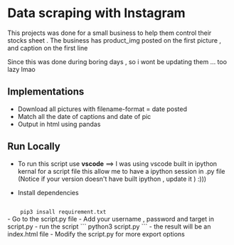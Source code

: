 
# Data scraping with Instagram 

This projects was done for a small business to help them control their stocks sheet . 
The business has product_img posted on the first picture , and caption on the first line  

Since this was done during boring days , so i wont be updating them ... too lazy lmao  

## Implementations  

- Download all pictures with filename-format = date posted 
- Match all the date of captions and date of pic 
- Output in html using pandas  

## Run Locally
- To run this script use **vscode**  ==> I was using vscode built in ipython kernal for a script file 
this allow me to have a ipython session in .py file 
(Notice if your version doesn't have built ipython , update it ) :))) 

- Install dependencies 
<code> 
    pip3 insall requirement.txt
</code> 
- Go to the script.py file  
- Add your username , password and target in script.py  
- run the script  
    ```
        python3 script.py
    ```
- the result will be an index.html file 
- Modify the script.py for more export options 
    
  







